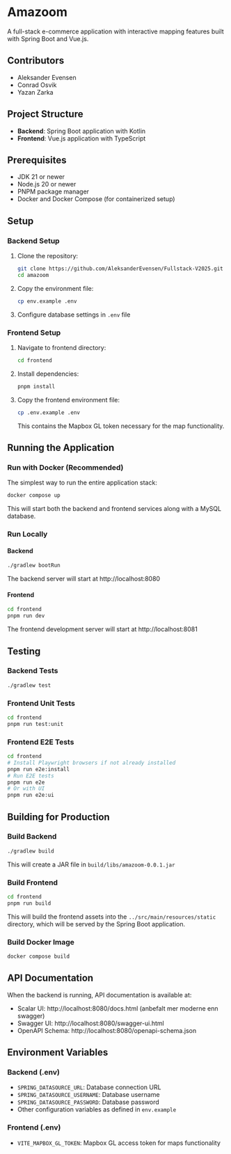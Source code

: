 # Amazoom

A full-stack e-commerce application with interactive mapping features built with Spring Boot and Vue.js.

## Contributors

-   Aleksander Evensen
-   Conrad Osvik
-   Yazan Zarka

## Project Structure

-   **Backend**: Spring Boot application with Kotlin
-   **Frontend**: Vue.js application with TypeScript

## Prerequisites

-   JDK 21 or newer
-   Node.js 20 or newer
-   PNPM package manager
-   Docker and Docker Compose (for containerized setup)

## Setup

### Backend Setup

1. Clone the repository:

    ```bash
    git clone https://github.com/AleksanderEvensen/Fullstack-V2025.git
    cd amazoom
    ```

2. Copy the environment file:

    ```bash
    cp env.example .env
    ```

3. Configure database settings in `.env` file

### Frontend Setup

1. Navigate to frontend directory:

    ```bash
    cd frontend
    ```

2. Install dependencies:

    ```bash
    pnpm install
    ```

3. Copy the frontend environment file:

    ```bash
    cp .env.example .env
    ```

    This contains the Mapbox GL token necessary for the map functionality.

## Running the Application

### Run with Docker (Recommended)

The simplest way to run the entire application stack:

```bash
docker compose up
```

This will start both the backend and frontend services along with a MySQL database.

### Run Locally

#### Backend

```bash
./gradlew bootRun
```

The backend server will start at http://localhost:8080

#### Frontend

```bash
cd frontend
pnpm run dev
```

The frontend development server will start at http://localhost:8081

## Testing

### Backend Tests

```bash
./gradlew test
```

### Frontend Unit Tests

```bash
cd frontend
pnpm run test:unit
```

### Frontend E2E Tests

```bash
cd frontend
# Install Playwright browsers if not already installed
pnpm run e2e:install
# Run E2E tests
pnpm run e2e
# Or with UI
pnpm run e2e:ui
```

## Building for Production

### Build Backend

```bash
./gradlew build
```

This will create a JAR file in `build/libs/amazoom-0.0.1.jar`

### Build Frontend

```bash
cd frontend
pnpm run build
```

This will build the frontend assets into the `../src/main/resources/static` directory, which will be served by the Spring Boot application.

### Build Docker Image

```bash
docker compose build
```

## API Documentation

When the backend is running, API documentation is available at:

-   Scalar UI: http://localhost:8080/docs.html (anbefalt mer moderne enn swagger)
-   Swagger UI: http://localhost:8080/swagger-ui.html
-   OpenAPI Schema: http://localhost:8080/openapi-schema.json

## Environment Variables

### Backend (.env)

-   `SPRING_DATASOURCE_URL`: Database connection URL
-   `SPRING_DATASOURCE_USERNAME`: Database username
-   `SPRING_DATASOURCE_PASSWORD`: Database password
-   Other configuration variables as defined in `env.example`

### Frontend (.env)

-   `VITE_MAPBOX_GL_TOKEN`: Mapbox GL access token for maps functionality
